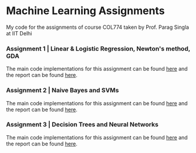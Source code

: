 # Machine Learning Assignments
My code for the assignments of course COL774 taken by Prof. Parag Singla at IIT Delhi

### Assignment 1 | Linear & Logistic Regression, Newton's method, GDA

The main code implementations for this assignment can be found [here](./assignment1/) and the report can be found [here](./assignment1/COL774_ass1_report.pdf).


### Assignment 2 | Naive Bayes and SVMs

The main code implementations for this assignment can be found [here](./assignment2/) and the report can be found [here](./assignment2/COL774_ass2_report.pdf).


### Assignment 3 | Decision Trees and Neural Networks

The main code implementations for this assignment can be found [here](./assignment3/) and the report can be found [here](./assignment3/COL774_ass3_report.pdf).
